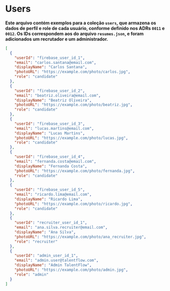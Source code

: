 # Users

**Este arquivo contém exemplos para a coleção `users`, que armazena os dados de perfil e role de cada usuário, conforme definido nos ADRs `0011` e `0012`. Os IDs correspondem aos do arquivo `resumes.json`, e foram adicionados um recrutador e um administrador.**

``` JSON
[
  {
    "userId": "firebase_user_id_1",
    "email": "carlos.santana@email.com",
    "displayName": "Carlos Santana",
    "photoURL": "https://example.com/photo/carlos.jpg",
    "role": "candidate"
  },
  {
    "userId": "firebase_user_id_2",
    "email": "beatriz.oliveira@email.com",
    "displayName": "Beatriz Oliveira",
    "photoURL": "https://example.com/photo/beatriz.jpg",
    "role": "candidate"
  },
  {
    "userId": "firebase_user_id_3",
    "email": "lucas.martins@email.com",
    "displayName": "Lucas Martins",
    "photoURL": "https://example.com/photo/lucas.jpg",
    "role": "candidate"
  },
  {
    "userId": "firebase_user_id_4",
    "email": "fernanda.costa@email.com",
    "displayName": "Fernanda Costa",
    "photoURL": "https://example.com/photo/fernanda.jpg",
    "role": "candidate"
  },
  {
    "userId": "firebase_user_id_5",
    "email": "ricardo.lima@email.com",
    "displayName": "Ricardo Lima",
    "photoURL": "https://example.com/photo/ricardo.jpg",
    "role": "candidate"
  },
  {
    "userId": "recruiter_user_id_1",
    "email": "ana.silva.recruiter@email.com",
    "displayName": "Ana Silva",
    "photoURL": "https://example.com/photo/ana_recruiter.jpg",
    "role": "recruiter"
  },
  {
    "userId": "admin_user_id_1",
    "email": "admin.user@talentflow.com",
    "displayName": "Admin TalentFlow",
    "photoURL": "https://example.com/photo/admin.jpg",
    "role": "admin"
  }
]
```